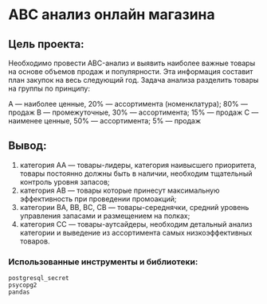 # ABC анализ онлайн магазина
## Цель проекта:
Необходимо провести ABC-анализ и выявить наиболее важные товары на основе объемов продаж и популярности. Эта информация составит план закупок на весь следующий год. 
Задача анализа разделить товары на группы по принципу:

А — наиболее ценные, 20% — ассортимента (номенклатура); 80% — продаж
В — промежуточные, 30% — ассортимента; 15% — продаж
С — наименее ценные, 50% — ассортимента; 5% — продаж

## Вывод:
1. категория АА — товары-лидеры, категория наивысшего приоритета, товары постоянно должны быть в наличии, необходим тщательный контроль уровня запасов;
2. категория АВ — товары которые принесут максимальную эффективность при проведении промоакций;
3. категории ВА, ВВ, ВС, СВ — товары-середнячки, средний уровень управления запасами и размещением на полках;
4. категория СС — товары-аутсайдеры, необходим детальный анализ категории и выведение из ассортимента самых низкоэффективных товаров.

### Использованные инструменты и библиотеки:
```
postgresql_secret
psycopg2
pandas
```


